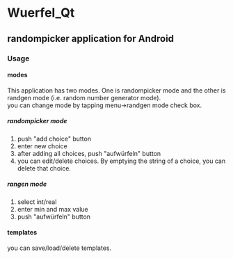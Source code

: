 # Wuerfel_Qt
## randompicker application for Android
### Usage
#### modes
This application has two modes. One is randompicker mode and the other is randgen mode (i.e. random number generator mode).  
you can change mode by tapping menu->randgen mode check box.
##### randompicker mode
1. push "add choice" button
2. enter new choice
3. after adding all choices, push "aufwürfeln" button
4. you can edit/delete choices. By emptying the string of a choice, you can delete that choice.
##### rangen mode
1. select int/real
2. enter min and max value
3. push "aufwürfeln" button
#### templates
you can save/load/delete templates.
